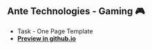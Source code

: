 ## Ante Technologies - Gaming 🎮

- Task - One Page Template
- **<a href="https://rommel7.github.io">Preview in github.io</a>**
